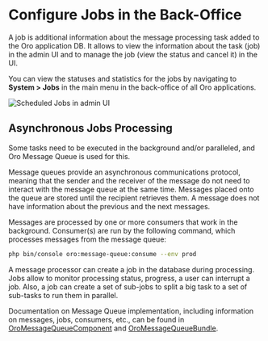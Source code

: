 <a id="book-job-execution"></a>

# Configure Jobs in the Back-Office

A job is additional information about the message processing task added to the Oro application DB. It allows to view the information about the task (job) in the admin UI and to manage the job (view the status and cancel it) in the UI.

You can view the statuses and statistics for the jobs by navigating to **System > Jobs** in the main menu in the back-office of all Oro applications.

![Scheduled Jobs in admin UI](user/img/system/jobs/jobs.png)

## Asynchronous Jobs Processing

Some tasks need to be executed in the background and/or paralleled, and Oro Message Queue is used for this.

Message queues provide an asynchronous communications protocol, meaning that the sender and the receiver
of the message do not need to interact with the message queue at the same time. Messages placed onto the
queue are stored until the recipient retrieves them. A message does not have information about the previous and
the next messages.

Messages are processed by one or more consumers that work in the background. Consumer(s) are run by the following command, which processes messages from the message queue:

```bash
php bin/console oro:message-queue:consume --env prod
```

A message processor can create a job in the database during processing. Jobs allow to monitor processing status, progress,
a user can interrupt a job. Also, a job can create a set of sub-jobs to split a big task to a set of sub-tasks to run
them in parallel.

Documentation on Message Queue implementation, including information on messages, jobs, consumers, etc., can be found
in <a href="https://github.com/oroinc/platform/tree/6.1/src/Oro/Component/MessageQueue" target="_blank">OroMessageQueueComponent</a> and <a href="https://github.com/oroinc/platform/tree/6.1/src/Oro/Bundle/MessageQueueBundle" target="_blank">OroMessageQueueBundle</a>.

<!-- Frontend -->
